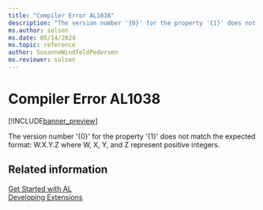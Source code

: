 ```yaml
---
title: "Compiler Error AL1038"
description: "The version number '{0}' for the property '{1}' does not match the expected format: W.X.Y.Z where W, X, Y, and Z represent positive integers."
ms.author: solsen
ms.date: 05/14/2024
ms.topic: reference
author: SusanneWindfeldPedersen
ms.reviewer: solsen
---
```

[//]: # (START>DO_NOT_EDIT)
[//]: # (IMPORTANT:Do not edit any of the content between here and the END>DO_NOT_EDIT.)
[//]: # (Any modifications should be made in the .xml files in the ModernDev repo.)
# Compiler Error AL1038

[!INCLUDE[banner_preview](../includes/banner_preview.md)]

The version number '{0}' for the property '{1}' does not match the expected format: W.X.Y.Z where W, X, Y, and Z represent positive integers.


[//]: # (IMPORTANT: END>DO_NOT_EDIT)
## Related information  
[Get Started with AL](../devenv-get-started.md)  
[Developing Extensions](../devenv-dev-overview.md)  